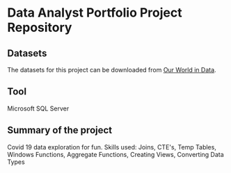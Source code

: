 # Data Analyst Portfolio Project Repository

## Datasets
The datasets for this project can be downloaded from [Our World in Data](https://ourworldindata.org/covid-deaths).

## Tool
Microsoft SQL Server

## Summary of the project
Covid 19 data exploration for fun.
Skills used: Joins, CTE's, Temp Tables, Windows Functions, Aggregate Functions, Creating Views, Converting Data Types
